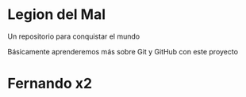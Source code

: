 # Legion del Mal
Un repositorio para conquistar el mundo

Básicamente aprenderemos más sobre Git y GitHub con este proyecto


# Fernando x2

